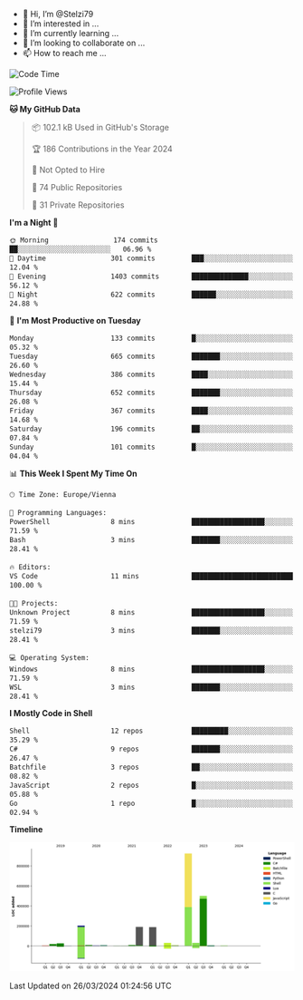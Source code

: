 - 👋 Hi, I’m @Stelzi79
- 👀 I’m interested in ...
- 🌱 I’m currently learning ...
- 💞️ I’m looking to collaborate on ...
- 📫 How to reach me ...

<!--START_SECTION:waka-->
![Code Time](http://img.shields.io/badge/Code%20Time-956%20hrs%2048%20mins-blue)

![Profile Views](http://img.shields.io/badge/Profile%20Views-0-blue)

**🐱 My GitHub Data** 

> 📦 102.1 kB Used in GitHub's Storage 
 > 
> 🏆 186 Contributions in the Year 2024
 > 
> 🚫 Not Opted to Hire
 > 
> 📜 74 Public Repositories 
 > 
> 🔑 31 Private Repositories 
 > 
**I'm a Night 🦉** 

```text
🌞 Morning                174 commits         ██░░░░░░░░░░░░░░░░░░░░░░░   06.96 % 
🌆 Daytime                301 commits         ███░░░░░░░░░░░░░░░░░░░░░░   12.04 % 
🌃 Evening                1403 commits        ██████████████░░░░░░░░░░░   56.12 % 
🌙 Night                  622 commits         ██████░░░░░░░░░░░░░░░░░░░   24.88 % 
```
📅 **I'm Most Productive on Tuesday** 

```text
Monday                   133 commits         █░░░░░░░░░░░░░░░░░░░░░░░░   05.32 % 
Tuesday                  665 commits         ███████░░░░░░░░░░░░░░░░░░   26.60 % 
Wednesday                386 commits         ████░░░░░░░░░░░░░░░░░░░░░   15.44 % 
Thursday                 652 commits         ███████░░░░░░░░░░░░░░░░░░   26.08 % 
Friday                   367 commits         ████░░░░░░░░░░░░░░░░░░░░░   14.68 % 
Saturday                 196 commits         ██░░░░░░░░░░░░░░░░░░░░░░░   07.84 % 
Sunday                   101 commits         █░░░░░░░░░░░░░░░░░░░░░░░░   04.04 % 
```


📊 **This Week I Spent My Time On** 

```text
🕑︎ Time Zone: Europe/Vienna

💬 Programming Languages: 
PowerShell               8 mins              ██████████████████░░░░░░░   71.59 % 
Bash                     3 mins              ███████░░░░░░░░░░░░░░░░░░   28.41 % 

🔥 Editors: 
VS Code                  11 mins             █████████████████████████   100.00 % 

🐱‍💻 Projects: 
Unknown Project          8 mins              ██████████████████░░░░░░░   71.59 % 
stelzi79                 3 mins              ███████░░░░░░░░░░░░░░░░░░   28.41 % 

💻 Operating System: 
Windows                  8 mins              ██████████████████░░░░░░░   71.59 % 
WSL                      3 mins              ███████░░░░░░░░░░░░░░░░░░   28.41 % 
```

**I Mostly Code in Shell** 

```text
Shell                    12 repos            █████████░░░░░░░░░░░░░░░░   35.29 % 
C#                       9 repos             ███████░░░░░░░░░░░░░░░░░░   26.47 % 
Batchfile                3 repos             ██░░░░░░░░░░░░░░░░░░░░░░░   08.82 % 
JavaScript               2 repos             █░░░░░░░░░░░░░░░░░░░░░░░░   05.88 % 
Go                       1 repo              █░░░░░░░░░░░░░░░░░░░░░░░░   02.94 % 
```



**Timeline**

![Lines of Code chart](https://raw.githubusercontent.com/Stelzi79/Stelzi79/main/assets/bar_graph.png)


 Last Updated on 26/03/2024 01:24:56 UTC
<!--END_SECTION:waka-->

<!---
Stelzi79/Stelzi79 is a ✨ special ✨ repository because its `README.md` (this file) appears on your GitHub profile.
You can click the Preview link to take a look at your changes.
--->
